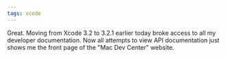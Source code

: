 ```yaml
---
tags: xcode
---
```


Great. Moving from Xcode 3.2 to 3.2.1 earlier today broke access to all my developer documentation. Now all attempts to view API documentation just shows me the front page of the "Mac Dev Center" website.
